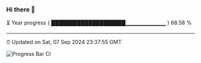 ### Hi there 👋

⏳ Year progress { ████████████████████▁▁▁▁▁▁▁▁▁▁ } 68.58 %

---

⏰ Updated on Sat, 07 Sep 2024 23:37:55 GMT

![Progress Bar CI](https://github.com/IshwaranRudhara/GIT-ACTION/workflows/Progress%20Bar%20CI/badge.svg)
